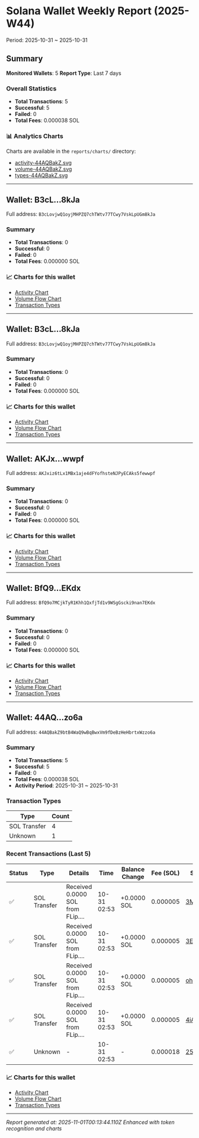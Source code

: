 # Solana Wallet Weekly Report (2025-W44)

Period: 2025-10-31 ~ 2025-10-31

## Summary

**Monitored Wallets**: 5
**Report Type**: Last 7 days

### Overall Statistics

- **Total Transactions**: 5
- **Successful**: 5
- **Failed**: 0
- **Total Fees**: 0.000038 SOL

### 📊 Analytics Charts

Charts are available in the `reports/charts/` directory:
- [activity-44AQBakZ.svg](./charts/activity-44AQBakZ.svg)
- [volume-44AQBakZ.svg](./charts/volume-44AQBakZ.svg)
- [types-44AQBakZ.svg](./charts/types-44AQBakZ.svg)

---

## Wallet: B3cL...8kJa
Full address: `B3cLovjwQ1oyjMHPZQ7chTWtv77TCwy7VskLpUGm8kJa`

### Summary

- **Total Transactions**: 0
- **Successful**: 0
- **Failed**: 0
- **Total Fees**: 0.000000 SOL

### 📈 Charts for this wallet

- [Activity Chart](./charts/activity-B3cLovjw.svg)
- [Volume Flow Chart](./charts/volume-B3cLovjw.svg)
- [Transaction Types](./charts/types-B3cLovjw.svg)

---

## Wallet: B3cL...8kJa
Full address: `B3cLovjwQ1oyjMHPZQ7chTWtv77TCwy7VskLpUGm8kJa`

### Summary

- **Total Transactions**: 0
- **Successful**: 0
- **Failed**: 0
- **Total Fees**: 0.000000 SOL

### 📈 Charts for this wallet

- [Activity Chart](./charts/activity-B3cLovjw.svg)
- [Volume Flow Chart](./charts/volume-B3cLovjw.svg)
- [Transaction Types](./charts/types-B3cLovjw.svg)

---

## Wallet: AKJx...wwpf
Full address: `AKJxiz6tLx1MBx1aje4dFYofhsteNJPyECAks5fewwpf`

### Summary

- **Total Transactions**: 0
- **Successful**: 0
- **Failed**: 0
- **Total Fees**: 0.000000 SOL

### 📈 Charts for this wallet

- [Activity Chart](./charts/activity-AKJxiz6t.svg)
- [Volume Flow Chart](./charts/volume-AKJxiz6t.svg)
- [Transaction Types](./charts/types-AKJxiz6t.svg)

---

## Wallet: BfQ9...EKdx
Full address: `BfQ9o7MCjkTyR1Khh1QxfjTd1v9WSgGscki9nan7EKdx`

### Summary

- **Total Transactions**: 0
- **Successful**: 0
- **Failed**: 0
- **Total Fees**: 0.000000 SOL

### 📈 Charts for this wallet

- [Activity Chart](./charts/activity-BfQ9o7MC.svg)
- [Volume Flow Chart](./charts/volume-BfQ9o7MC.svg)
- [Transaction Types](./charts/types-BfQ9o7MC.svg)

---

## Wallet: 44AQ...zo6a
Full address: `44AQBakZ9btB4WaQ9wBqBwxVm9fDeBzHeHbrtxWzzo6a`

### Summary

- **Total Transactions**: 5
- **Successful**: 5
- **Failed**: 0
- **Total Fees**: 0.000038 SOL
- **Activity Period**: 2025-10-31 ~ 2025-10-31

### Transaction Types

| Type | Count |
|------|-------|
| SOL Transfer | 4 |
| Unknown | 1 |

### Recent Transactions (Last 5)

| Status | Type | Details | Time | Balance Change | Fee (SOL) | Signature |
|--------|------|---------|------|----------------|-----------|----------|
| ✅ | SOL Transfer | Received 0.0000 SOL from FLip.... | 10-31 02:53 | +0.0000 SOL | 0.000005 | [3MqD...wtfb](https://solscan.io/tx/3MqDAro2UihwZGfvPMFQE7C85QmxAXCHRitkygJUhQwSYP4WgdwrtnZuVKbCaZdoqic98s8dmhxHywUsH5jQwtfb) |
| ✅ | SOL Transfer | Received 0.0000 SOL from FLip.... | 10-31 02:53 | +0.0000 SOL | 0.000005 | [3EHM...ZcXA](https://solscan.io/tx/3EHMx8pXFuzUpfSnDv9s8qc8HLEniGGceqrdV2WPhLRn4cPQWsK6sM3D26bo8f8UuxvK6Dg9bhptJX9d27VDZcXA) |
| ✅ | SOL Transfer | Received 0.0000 SOL from FLip.... | 10-31 02:53 | +0.0000 SOL | 0.000005 | [ohKg...1Lym](https://solscan.io/tx/ohKgguFSbyLUwtzqcS8SX6VeEpncRZgGRSqLAVKpTWuBW4hub86RnJkKZse5ctW8ZrVyar8VwrNWWpt4qKD1Lym) |
| ✅ | SOL Transfer | Received 0.0000 SOL from FLip.... | 10-31 02:53 | +0.0000 SOL | 0.000005 | [4iAU...6pDw](https://solscan.io/tx/4iAU4rK1WrQ4NFAZXQcFMYs2x2T8V5mhoYTUR44DT2rTVYo4XLKgtF4112UZMYb7VHpG2cKtLQSBDjsDrSWW6pDw) |
| ✅ | Unknown | - | 10-31 02:53 | - | 0.000018 | [25jW...w7xY](https://solscan.io/tx/25jWaMbXXEgAmRFm52w9YaVkTsmD961bowCpqLA158Afszj2SzUPagQ1DiDgXAEXHWkhXGgaAennDk8q2wzAw7xY) |

### 📈 Charts for this wallet

- [Activity Chart](./charts/activity-44AQBakZ.svg)
- [Volume Flow Chart](./charts/volume-44AQBakZ.svg)
- [Transaction Types](./charts/types-44AQBakZ.svg)

---

*Report generated at: 2025-11-01T00:13:44.110Z*
*Enhanced with token recognition and charts*
